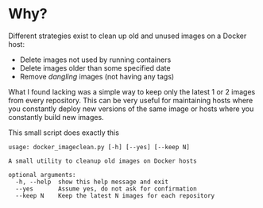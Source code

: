 # Why?

Different strategies exist to clean up old and unused images on a Docker host:
* Delete images not used by running containers
* Delete images older than some specified date
* Remove *dangling* images (not having any tags)

What I found lacking was a simple way to keep only the latest 1 or 2 images from every repository. This can be very useful for maintaining hosts where you constantly deploy new versions of the same image or hosts where you constantly build new images.

This small script does exactly this
```
usage: docker_imageclean.py [-h] [--yes] [--keep N]

A small utility to cleanup old images on Docker hosts

optional arguments:
  -h, --help  show this help message and exit
  --yes       Assume yes, do not ask for confirmation
  --keep N    Keep the latest N images for each repository
```
